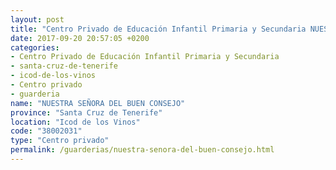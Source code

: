 ```yaml
---
layout: post
title: "Centro Privado de Educación Infantil Primaria y Secundaria NUESTRA SEÑORA DEL BUEN CONSEJO"
date: 2017-09-20 20:57:05 +0200
categories:
- Centro Privado de Educación Infantil Primaria y Secundaria
- santa-cruz-de-tenerife
- icod-de-los-vinos
- Centro privado
- guarderia
name: "NUESTRA SEÑORA DEL BUEN CONSEJO"
province: "Santa Cruz de Tenerife"
location: "Icod de los Vinos"
code: "38002031"
type: "Centro privado"
permalink: /guarderias/nuestra-senora-del-buen-consejo.html
---
```

